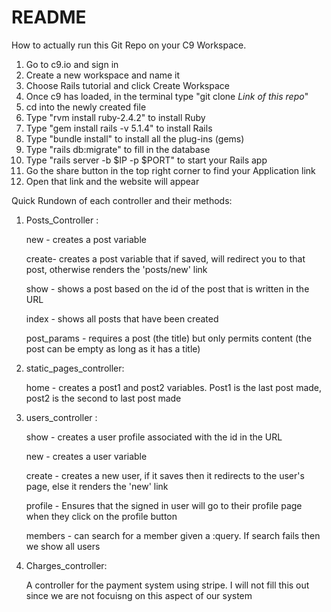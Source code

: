 # README

How to actually run this Git Repo on your C9 Workspace. 

1. Go to c9.io and sign in 
2. Create a new workspace and name it
3. Choose Rails tutorial and click Create Workspace
4. Once c9 has loaded, in the terminal type "git clone *Link of this repo*"
5. cd into the newly created file
6. Type "rvm install ruby-2.4.2" to install Ruby
7. Type "gem install rails -v 5.1.4" to install Rails 
8. Type "bundle install" to install all the plug-ins (gems)
9. Type "rails db:migrate" to fill in the database
10. Type "rails server -b $IP -p $PORT" to start your Rails app
11. Go the share button in the top right corner to find your Application link
12. Open that link and the website will appear 

Quick Rundown of each controller and their methods: 

1. Posts_Controller :

    new - creates a post variable
    
    create- creates a post variable that if saved, will redirect you to that post, otherwise renders the 'posts/new' link
    
    show - shows a post based on the id of the post that is written in the URL
    
    index - shows all posts that have been created
    
    post_params - requires a post (the title) but only permits content (the post can be empty as long as it has a title)
  
  
2. static_pages_controller: 

    home - creates a post1 and post2 variables. Post1 is the last post made, post2 is the second to last post made
  
  
3. users_controller : 

    show - creates a user profile associated with the id in the URL
    
    new - creates a user variable
    
    create - creates a new user, if it saves then it redirects to the user's page, else it renders the 'new' link
    
    profile - Ensures that the signed in user will go to their profile page when they click on the profile button
    
    members - can search for a member given a :query. If search fails then we show all users
  
  
4. Charges_controller: 

    A controller for the payment system using stripe. I will not fill this out since we are not focuisng on this aspect of our system
  
  
